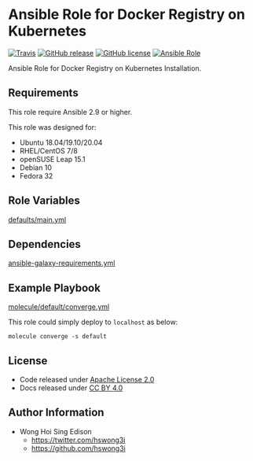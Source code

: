 # Ansible Role for Docker Registry on Kubernetes

[![Travis](https://img.shields.io/travis/com/alvistack/ansible-role-kubernetes_registry.svg)](https://travis-ci.com/alvistack/ansible-role-kubernetes_registry)
[![GitHub release](https://img.shields.io/github/release/alvistack/ansible-role-kubernetes_registry.svg)](https://github.com/alvistack/ansible-role-kubernetes_registry)
[![GitHub license](https://img.shields.io/github/license/alvistack/ansible-role-kubernetes_registry.svg)](https://github.com/alvistack/ansible-role-kubernetes_registry/blob/master/LICENSE)
[![Ansible Role](https://img.shields.io/badge/galaxy-alvistack.kubernetes_registry-blue.svg)](https://galaxy.ansible.com/alvistack/kubernetes_registry)

Ansible Role for Docker Registry on Kubernetes Installation.

## Requirements

This role require Ansible 2.9 or higher.

This role was designed for:

  - Ubuntu 18.04/19.10/20.04
  - RHEL/CentOS 7/8
  - openSUSE Leap 15.1
  - Debian 10
  - Fedora 32

## Role Variables

[defaults/main.yml](defaults/main.yml)

## Dependencies

[ansible-galaxy-requirements.yml](ansible-galaxy-requirements.yml)

## Example Playbook

[molecule/default/converge.yml](molecule/default/converge.yml)

This role could simply deploy to `localhost` as below:

    molecule converge -s default

## License

  - Code released under [Apache License 2.0](LICENSE)
  - Docs released under [CC BY 4.0](http://creativecommons.org/licenses/by/4.0/)

## Author Information

  - Wong Hoi Sing Edison
      - <https://twitter.com/hswong3i>
      - <https://github.com/hswong3i>
